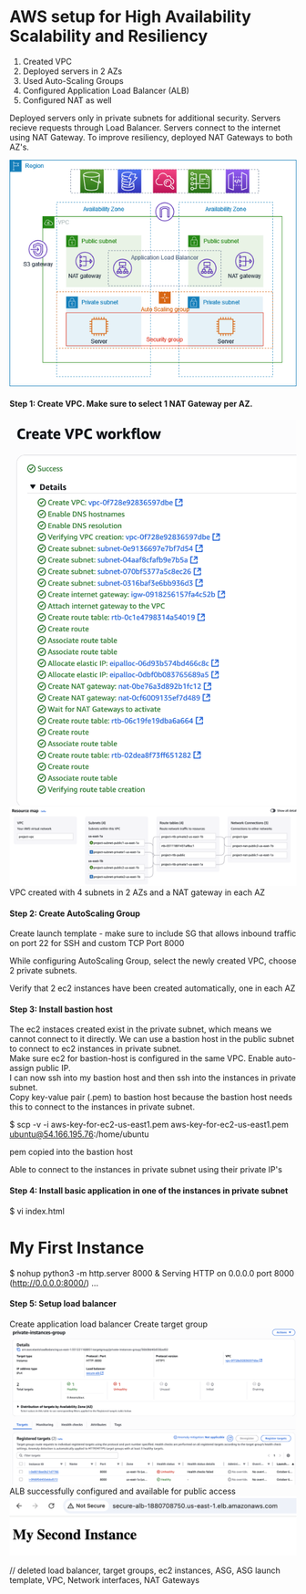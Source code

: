 # AWS setup for High Availability Scalability and Resiliency

1. Created VPC
2. Deployed servers in 2 AZs
3. Used Auto-Scaling Groups
4. Configured Application Load Balancer (ALB)
5. Configured NAT as well

Deployed servers only in private subnets for additional security. Servers recieve requests through Load Balancer. Servers connect to the internet using NAT Gateway. To improve resiliency, deployed NAT Gateways to both AZ's.

![public-private-subnet-architecture](public-private-subnet-architecture.png)

#### Step 1: Create VPC. Make sure to select 1 NAT Gateway per AZ. 
![vpc](VPC-resources.png)
![vpc2](VPC.png)
VPC created with 4 subnets in 2 AZs and a NAT gateway in each AZ

#### Step 2: Create AutoScaling Group <br>
Create launch template - make sure to include SG that allows inbound traffic on port 22 for SSH and custom TCP Port 8000

While configuring AutoScaling Group, select the newly created VPC, choose 2 private subnets. 

Verify that 2 ec2 instances have been created automatically, one in each AZ

#### Step 3: Install bastion host
The ec2 instaces created exist in the private subnet, which means we cannot connect to it directly. We can use a bastion host in the public subnet to connect to ec2 instances in private subnet.<br>
Make sure ec2 for bastion-host is configured in the same VPC. Enable auto-assign public IP.<br>
I can now ssh into my bastion host and then ssh into the instances in private subnet. <br>
Copy key-value pair (.pem) to bastion host because the bastion host needs this to connect to the instances in private subnet.<br>

$ scp -v -i aws-key-for-ec2-us-east1.pem aws-key-for-ec2-us-east1.pem ubuntu@54.166.195.76:/home/ubuntu

pem copied into the bastion host

Able to connect to the instances in private subnet using their private IP's

#### Step 4: Install basic application in one of the instances in private subnet

$ vi index.html
<!DOCTYPE html>
<html>
<body>

<h1>My First Instance</h1>

</body>
</html>

$ nohup python3 -m http.server 8000 &
Serving HTTP on 0.0.0.0 port 8000 (http://0.0.0.0:8000/) ...

#### Step 5: Setup load balancer
Create application load balancer
Create target group
![alb-target-group](alb-group.png)
ALB successfully configured and available for public access
![alb](alb-access.png)

// deleted load balancer, target groups, ec2 instances, ASG, ASG launch template, VPC, Network interfaces, NAT Gateways